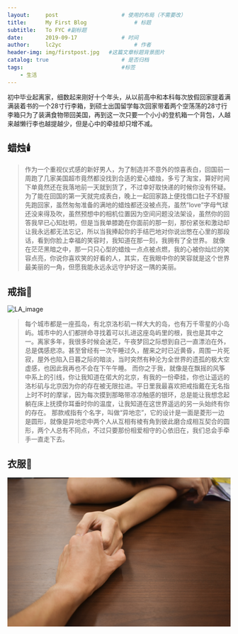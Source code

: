 ```yaml
---
layout:     post   				    # 使用的布局（不需要改）
title:      My First Blog 				# 标题 
subtitle:   To FYC #副标题
date:       2019-09-17 				# 时间
author:     lc2yc 						# 作者
header-img: img/firstpost.jpg 	#这篇文章标题背景图片
catalog: true 						# 是否归档
tags:								#标签
    - 生活
---
```


初中毕业起离家，细数起来刚好十个年头，从以前高中和本科每次放假回家提着满满装着书的一个28寸行李箱，到硕士出国留学每次回家带着两个空荡荡的28寸行李箱只为了装满食物带回美国，再到这一次只要一个小小的登机箱一个背包，人越来越懒行李也越提越少，但是心中的牵挂却只增不减。

## 蜡烛🕯️

> 作为一个重视仪式感的新好男人，为了制造并不意外的惊喜表白，回国前一周跑了几家美国超市竟然都没找到合适的爱心蜡烛，多亏了淘宝，算好时间下单竟然还在我落地前一天就到货了，不过幸好取快递的时候你没有怀疑。
为了能在回国的第一天就完成表白，晚上一起回家路上便找借口肚子不舒服先跑回家，虽然匆匆准备的满地的蜡烛都还没被点亮，虽然“love”字母气球还没来得及吹，虽然预想中的相机位置因为空间问题没法架设，虽然你的回答我早已心知肚明，但是当我单膝跪在你面前的那一刻，那份紧张和激动却让我永远都无法忘记，所以当我捧起你的手结巴地对你说出憋在心里的那段话，看到你脸上幸福的笑容时，我知道在那一刻，我拥有了全世界。
就像在茫茫黑暗之中，那一只只心型的蜡烛一点点被点燃，我的心被你灿烂的笑容点亮，你说你喜欢笑的好看的人，其实，在我眼中你的笑容就是这个世界最美丽的一角，但愿我能永远永远守护好这一隅的美丽。

## 戒指💍

![LA_image](/img/los_angelas.jpg)


> 每个城市都是一座孤岛，有北京洛杉矶一样大大的岛，也有万千零星的小岛屿。城市中的人们都拼命寻找着可以扎进这座岛屿里的根，我也是其中之一。离家多年，我很多时候会迷茫，午夜梦回之际想到自己一直漂泊在外，总是偶感悲凉。甚至曾经有一次午睡过久，醒来之时已近黄昏，周围一片死寂，屋外也陷入日暮之际的暗淡，当时突然有种沦为全世界的遗孤的极大空虚感，也因此我再也不会在下午午睡。
而你之于我，就像是在飘摇的风筝中系上的引线，你让我知道在偌大的北京，有我的一份牵挂，你也让遥远的洛杉矶与北京因为你的存在被无限拉进。平日里我最喜欢把戒指戴在无名指上时不时的摩挲，因为每次摸到那略带凉凉触感的银环，总是能让我想念起躺在床上抚摸你耳垂时你的温度，让我知道在这世界遥远的另一头始终有你的存在。
那款戒指有个名字，叫做“异地恋”，它的设计是一面是菱形一边是圆形，就像是异地恋中两个人从互相有棱有角到彼此磨合成相互契合的圆形，两个人总有不同点，不过只要那份相爱相守的心依旧在，我们总会手牵手一直走下去。

## 衣服👔

![_image](/img/qianshou.JPG)

> 
